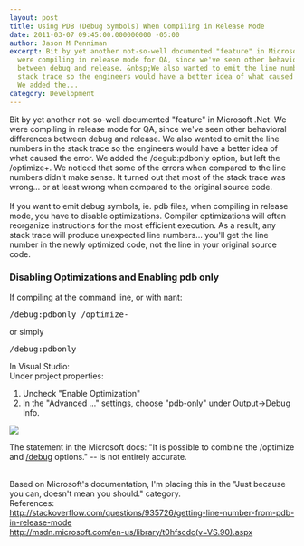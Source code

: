 ```yaml
---
layout: post
title: Using PDB (Debug Symbols) When Compiling in Release Mode
date: 2011-03-07 09:45:00.000000000 -05:00
author: Jason M Penniman
excerpt: Bit by yet another not-so-well documented "feature" in Microsoft .Net. &nbsp;We
  were compiling in release mode for QA, since we've seen other behavioral differences
  between debug and release. &nbsp;We also wanted to emit the line numbers in the
  stack trace so the engineers would have a better idea of what caused the error.
  We added the...
category: Development
---
```

<p>Bit by yet another not-so-well documented "feature" in Microsoft .Net.  We were compiling in release mode for QA, since we've seen other behavioral differences between debug and release.  We also wanted to emit the line numbers in the stack trace so the engineers would have a better idea of what caused the error.  We added the /degub:pdbonly option, but left the /optimize+.  We noticed that some of the errors when compared to the line numbers didn't make sense.  It turned out that most of the stack trace was wrong... or at least wrong when compared to the original source code.<br /><br />If you want to emit debug symbols, ie. pdb files, when compiling in release mode, you have to disable optimizations.  Compiler optimizations will often reorganize instructions for the most efficient execution.  As a result, any stack trace will produce unexpected line numbers... you'll get the line number in the newly optimized code, not the line in your original source code.</p>
<div> </div>
<h3>Disabling Optimizations and Enabling pdb only</h3>
<div>If compiling at the command line, or with nant:</div>
<div> </div>
<pre><span>/debug:pdbonly /optimize-</span></pre>
<div>or simply</div>
<pre><span>/debug:pdbonly</span></pre>
<div> </div>
<div>In Visual Studio:</div>
<div> </div>
<div>Under project properties:</div>
<div><ol>
<li>Uncheck "Enable Optimization"</li>
<li>In the "Advanced ..." settings, choose "pdb-only" under Output-&gt;Debug Info.</li>
</ol></div>
<div> </div>
<div><a href="https://lh3.googleusercontent.com/-uCCXpfhlRAk/TXUJ_sCbK3I/AAAAAAAAAPA/YPIzS-Ua6yQ/s1600/pdb_release.jpg"><img src="https://lh3.googleusercontent.com/-uCCXpfhlRAk/TXUJ_sCbK3I/AAAAAAAAAPA/YPIzS-Ua6yQ/s1600/pdb_release.jpg" border="0" /></a></div>
<div> </div>
<div> </div>
<div> </div>
<p>The statement in the Microsoft docs: "It is possible to combine the /optimize and <a href="http://msdn.microsoft.com/en-us/library/8cw0bt21(v=VS.90).aspx">/debug</a> options." -- is not entirely accurate.<br /><br /></p>
<div>Based on Microsoft's documentation, I'm placing this in the "Just because you can, doesn't mean you should." category. <br />
<div> </div>
<div>References:</div>
<div><a href="http://stackoverflow.com/questions/935726/getting-line-number-from-pdb-in-release-mode">http://stackoverflow.com/questions/935726/getting-line-number-from-pdb-in-release-mode</a></div>
<div>
<div><a href="http://msdn.microsoft.com/en-us/library/t0hfscdc(v=VS.90).aspx">http://msdn.microsoft.com/en-us/library/t0hfscdc(v=VS.90).aspx</a></div>
<div> </div>
<div><br />
<div> </div>
</div>
</div>
</div>
<div><img src="https://blogger.googleusercontent.com/tracker/7838145634981365715-4373818276281315530?l=jpenniman.blogspot.com" border="0" width="1" height="1" /></div>
